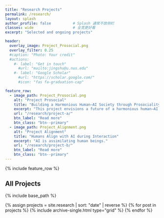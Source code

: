```yaml
---
title: "Research Projects"
permalink: /research/
layout: splash
author_profile: false          # Splash 通常不放侧栏
classes: wide                  # 全宽更好看
excerpt: "Selected and ongoing projects"

header:
  overlay_image: Project_Prosocial.png
  overlay_filter: 0.25
  #caption: "Photo: Your credit"
  #actions:
    #- label: "Get in touch"
      #url: "mailto:jingshu@u.nus.edu"
    #- label: "Google Scholar"
      #url: "https://scholar.google.com/"
      #icon: "fas fa-graduation-cap"

feature_row:
  - image_path: Project_Prosocial.png
    alt: "Project Prosocial"
    title: "Building a Harmonious Human–AI Society through Prosociality"
    excerpt: "This project envisions a future of a harmonious human–AI society, built not only on efficiency and productivity but also on empathy, care, and cooperation—values traditionally reserved for human society, now extended to the broader non-human world."
    url: "/research/project-a/"
    btn_label: "Read more"
    btn_class: "btn--primary"
  - image_path: Project_Alignment.png
    alt: "Project Alignment"
    title: "Humans Align with AI during Interaction"
    excerpt: "AI is assimilating human beings."
    url: "/research/project-b/"
    btn_label: "Read more"
    btn_class: "btn--primary"
---
```


{% include feature_row %}

## All Projects

{% include base_path %}
<div class="grid__wrapper">
  {% assign projects = site.research | sort: "date" | reverse %}
  {% for post in projects %}
    {% include archive-single.html type="grid" %}
  {% endfor %}
</div>
